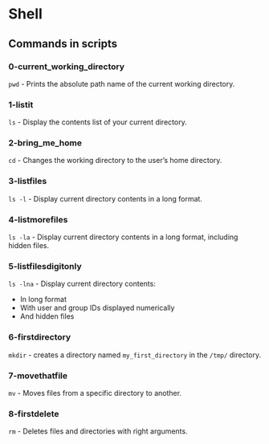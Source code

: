 # Shell

## Commands in scripts

### 0-current_working_directory

`pwd` - Prints the absolute path name of the current working directory.

### 1-listit

`ls` - Display the contents list of your current directory.

### 2-bring_me_home

`cd` - Changes the working directory to the user’s home directory.

### 3-listfiles

`ls -l` - Display current directory contents in a long format.

### 4-listmorefiles

`ls -la` - Display current directory contents in a long format, including hidden files.

### 5-listfilesdigitonly

`ls -lna` - Display current directory contents:

* In long format
* With user and group IDs displayed numerically
* And hidden files

### 6-firstdirectory

`mkdir` - creates a directory named `my_first_directory` in the `/tmp/` directory.

### 7-movethatfile

`mv` - Moves files from a specific directory to another.

### 8-firstdelete

`rm` - Deletes files and directories with right arguments.


